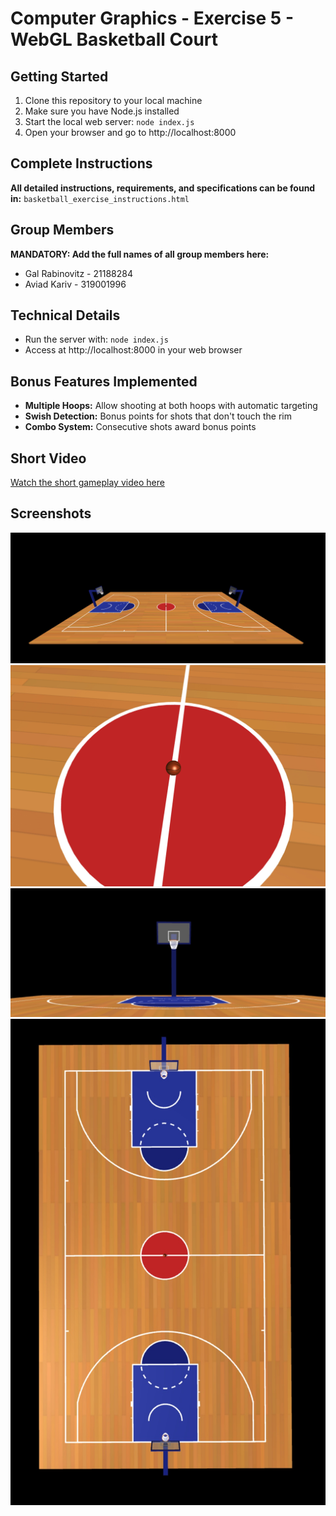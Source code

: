 # Computer Graphics - Exercise 5 - WebGL Basketball Court

## Getting Started
1. Clone this repository to your local machine
2. Make sure you have Node.js installed
3. Start the local web server: `node index.js`
4. Open your browser and go to http://localhost:8000

## Complete Instructions
**All detailed instructions, requirements, and specifications can be found in:**
`basketball_exercise_instructions.html`

## Group Members
**MANDATORY: Add the full names of all group members here:**
- Gal Rabinovitz - 21188284
- Aviad Kariv - 319001996

## Technical Details
- Run the server with: `node index.js`
- Access at http://localhost:8000 in your web browser

## Bonus Features Implemented
- **Multiple Hoops:** Allow shooting at both hoops with automatic targeting
- **Swish Detection:** Bonus points for shots that don't touch the rim
- **Combo System:** Consecutive shots award bonus points

## Short Video
[Watch the short gameplay video here](https://youtu.be/rjyyMlaae7k)

## Screenshots
![Front](./screenshots/FRONT.jpg)
![Ball](./screenshots/BALL.jpg)
![Hoop](./screenshots/HOOP.jpg)
![Top](./screenshots/TOP.jpg)


